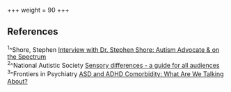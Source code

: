 +++
weight = 90
+++

## References 

<div style="text-align:left"><sup>1</sup>^Shore, Stephen <a href="https://ibcces.org/blog/2018/03/23/12748/">Interview with Dr. Stephen Shore: Autism Advocate & on the Spectrum</a></div>

<div style="text-align:left"><sup>2</sup>^National Autistic Society <a href="https://www.autism.org.uk/advice-and-guidance/topics/sensory-differences/sensory-differences/all-audiences">Sensory differences - a guide for all audiences</a></div>

<div style="text-align:left"><sup>3</sup>^Frontiers in Psychiatry <a href="https://www.frontiersin.org/journals/psychiatry/articles/10.3389/fpsyt.2022.837424/full">ASD and ADHD Comorbidity: What Are We Talking About?</a></div>
